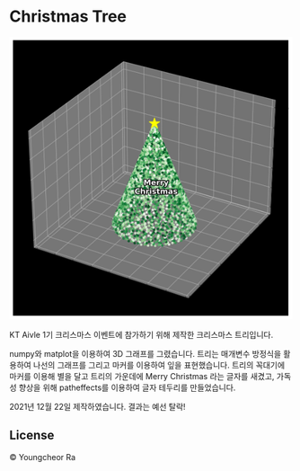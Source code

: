 # Christmas Tree

![Christmas Tree](1.png)

KT Aivle 1기 크리스마스 이벤트에 참가하기 위해 제작한 크리스마스 트리입니다.

numpy와 matplot을 이용하여 3D 그래프를 그렸습니다. 트리는 매개변수 방정식을 활용하여 나선의 그래프를 그리고 마커를 이용하여 잎을 표현했습니다. 트리의 꼭대기에 마커를 이용해 별을 달고 트리의 가운데에 Merry Christmas 라는 글자를 새겼고, 가독성 향상을 위해 patheffects를 이용하여 글자 테두리를 만들었습니다.

2021년 12월 22일 제작하였습니다. 결과는 예선 탈락!

## License

© Youngcheor Ra